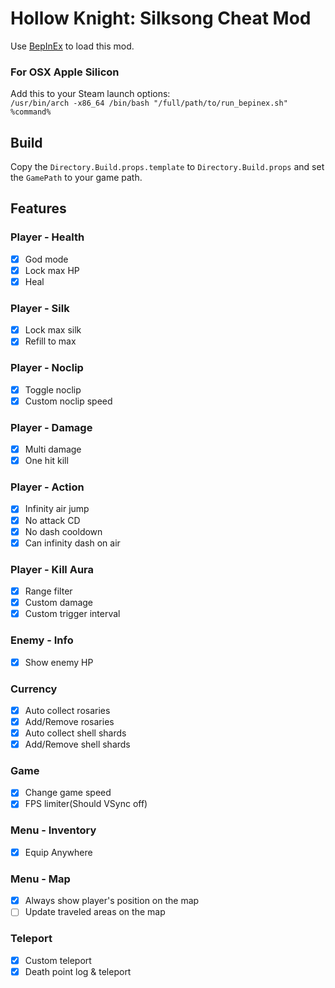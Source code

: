 ﻿# Hollow Knight: Silksong Cheat Mod

Use [BepInEx](https://github.com/BepInEx/BepInEx) to load this mod.

### For OSX Apple Silicon

Add this to your Steam launch options:  
`/usr/bin/arch -x86_64 /bin/bash "/full/path/to/run_bepinex.sh" %command%`

## Build

Copy the `Directory.Build.props.template` to `Directory.Build.props` and set the `GamePath` to your game path.

## Features

### Player - Health

- [x] God mode
- [x] Lock max HP
- [x] Heal

### Player - Silk

- [x] Lock max silk
- [x] Refill to max

### Player - Noclip

- [x] Toggle noclip
- [x] Custom noclip speed

### Player - Damage

- [x] Multi damage
- [x] One hit kill

### Player - Action

- [x] Infinity air jump
- [x] No attack CD
- [x] No dash cooldown
- [x] Can infinity dash on air

### Player - Kill Aura

- [x] Range filter
- [x] Custom damage
- [x] Custom trigger interval

### Enemy - Info

- [x] Show enemy HP

### Currency

- [x] Auto collect rosaries
- [x] Add/Remove rosaries
- [x] Auto collect shell shards
- [x] Add/Remove shell shards

### Game

- [x] Change game speed
- [x] FPS limiter(Should VSync off)

### Menu - Inventory

- [x] Equip Anywhere

### Menu - Map

- [x] Always show player's position on the map
- [ ] Update traveled areas on the map

### Teleport

- [x] Custom teleport
- [x] Death point log & teleport